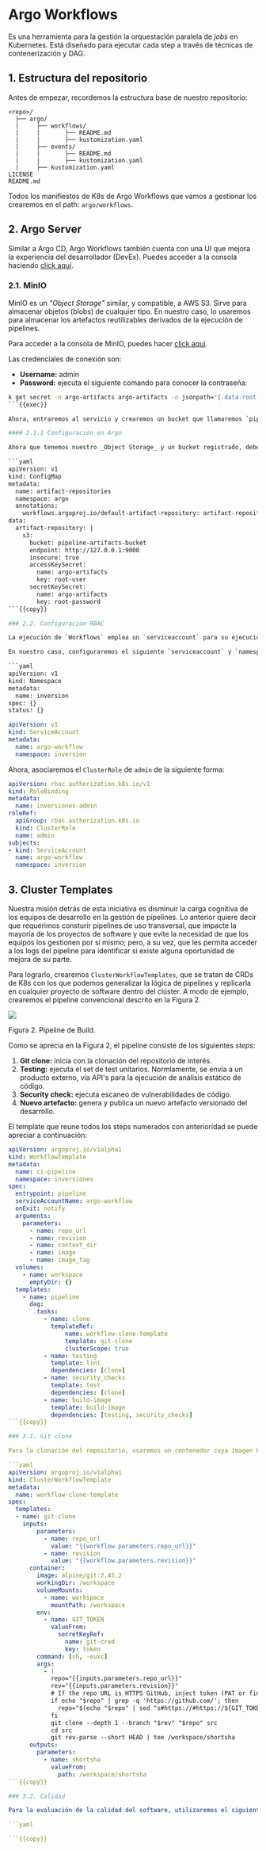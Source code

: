 # Argo Workflows

Es una herramienta para la gestión la orquestación paralela de _jobs_ en Kubernetes. Está diseñado para ejecutar cada step a través de técnicas de contenerización y DAG. 

## 1. Estructura del repositorio

Antes de empezar, recordemos la estructura base de nuestro repositorio:

```text
<repo>/
  ├── argo/
  |     ├── workflows/
  |     |       ├── README.md
  |     |       ├── kustomization.yaml
  |     ├── events/
  |     |       ├── README.md
  |     |       ├── kustomization.yaml
  |     ├── kustomization.yaml
LICENSE
README.md
```

Todos los manifiestos de K8s de Argo Workflows que vamos a gestionar los crearemos en el path: `argo/workflows`.

## 2. Argo Server

Similar a Argo CD, Argo Workflows también cuenta con una UI que mejora la experiencia del desarrollador (DevEx). Puedes acceder a la consola haciendo [click aquí]({{TRAFFIC_HOST1_2746}}).

### 2.1. MinIO

MinIO es un _"Object Storage"_ similar, y compatible, a AWS S3. Sirve para almacenar objetos (blobs) de cualquier tipo. En nuestro caso, lo usaremos para almacenar los artefactos reutilizables derivados de la ejecución de pipelines.

Para acceder a la consola de MinIO, puedes hacer [click aquí]({{TRAFFIC_HOST1_9090}}).

Las credenciales de conexión son:

* __Username:__ admin
* __Password:__ ejecuta el siguiente comando para conocer la contraseña:

```bash
k get secret -n argo-artifacts argo-artifacts -o jsonpath="{.data.root-password}" | base64 -d
```{{exec}}

Ahora, entraremos al servicio y crearemos un bucket que llamaremos `pipeline-artifacts-bucket`, que será donde almacenaremos nuestros artefactos.

#### 2.1.1 Configuración en Argo

Ahora que tenemos nuestro _Object Storage_ y un bucket registrado, debemos relacionarlo con Argo para que, cada vez que se cree un artefacto, lo almacene allí. Para ello, debemos crear el siguiente `ConfigMap` que se relacionará con los pipelines ejecutados de forma automática.

```yaml
apiVersion: v1
kind: ConfigMap
metadata:
  name: artifact-repositories
  namespace: argo
  annotations:
    workflows.argoproj.io/default-artifact-repository: artifact-repository
data:
  artifact-repository: |
    s3:
      bucket: pipeline-artifacts-bucket
      endpoint: http://127.0.0.1:9000
      insecure: true
      accessKeySecret:
        name: argo-artifacts
        key: root-user
      secretKeySecret:
        name: argo-artifacts
        key: root-password
```{{copy}}

### 2.2. Configuración RBAC

La ejecución de `Workflows` emplea un `serviceaccount` para su ejecución. Si no se especifica, usará el valor por `default`. En condiciones normales, esto no funcionará dado que las últimas versiones de Kubernetes emplean el __principio de mínimos privilegios__. Debido a ello, es necesario configurar un `serviceaccount` por cada `namespace` que contenga los permisos necesarios para la ejecución de sus opearciones.

En nuestro caso, configuraremos el siguiente `serviceaccount` y `namespace`:

```yaml
apiVersion: v1
kind: Namespace
metadata:
  name: inversion
spec: {}
status: {}
```

```yaml
apiVersion: v1
kind: ServiceAccount
metadata:
  name: argo-workflow
  namespace: inversion
```

Ahora, asociaremos el `ClusterRole` de `admin` de la siguiente forma:

```yaml
apiVersion: rbac.authorization.k8s.io/v1
kind: RoleBinding
metadata:
  name: inversiones-admin
roleRef:
  apiGroup: rbac.authorization.k8s.io
  kind: ClusterRole
  name: admin
subjects:
- kind: ServiceAccount
  name: argo-workflow
  namespace: inversion
```


## 3. Cluster Templates

Nuestra misión detrás de esta iniciativa es disminuir la carga cognitiva de los equipos de desarrollo en la gestión de pipelines. Lo anterior quiere decir que requerimos consturir pipelines de uso transversal, que impacte la mayoría de los proyectos de software y que evite la necesidad de que los equipos los gestionen por sí mismo; pero, a su vez, que les permita acceder a los logs del pipeline para identificar si existe alguna oportunidad de mejora de su parte.

Para lograrlo, crearemos `ClusterWorkflowTemplates`, que se tratan de CRDs de K8s con los que podemos generalizar la lógica de pipelines y replicarla en cualquier proyecto de software dentro del clúster. A modo de ejemplo, crearemos el pipeline convencional descrito en la Figura 2.

![](./images/pipeline.png)

Figura 2. Pipeline de Build.

Como se aprecia en la Figura 2, el pipeline consiste de los siguientes _steps_:

1. __Git clone:__ inicia con la clonación del repositorio de interés. 
2. __Testing:__ ejecuta el set de test unitarios. Normlamente, se envía a un producto externo, vía API's para la ejecución de análisis estático de código.
3. __Security check:__ ejecuta escaneo de vulnerabilidades de código.
4. __Nuevo artefacto:__ genera y publica un nuevo artefacto versionado del desarrollo.

El template que reune todos los steps numerados con anterioridad se puede apreciar a continuación:

```yaml
apiVersion: argoproj.io/v1alpha1
kind: WorkflowTemplate
metadata:
  name: ci-pipeline
  namespace: inversiones
spec:
  entrypoint: pipeline
  serviceAccountName: argo-workflow
  onExit: notify
  arguments:
    parameters:
      - name: repo_url             
      - name: revision             
      - name: context_dir          
      - name: image                
      - name: image_tag            
  volumes:
    - name: workspace
      emptyDir: {}
  templates:
    - name: pipeline
      dag:
        tasks:
          - name: clone
            templateRef:
                name: workflow-clone-template
                template: git-clone
                clusterScope: true
          - name: testing
            template: lint
            dependencies: [clone]
          - name: security_checks
            template: test
            dependencies: [clone]
          - name: build-image
            template: build-image
            dependencies: [testing, security_checks]
```{{copy}}

### 3.1. Git clone

Para la clonación del repositorio, usaremos un contenedor cuya imagen base pueda ejecutar operaciones `git`. El template se puede apreciar a continuación.

```yaml
apiVersion: argoproj.io/v1alpha1
kind: ClusterWorkflowTemplate
metadata:
  name: workflow-clone-template
spec:
  templates:
  - name: git-clone
    inputs:
        parameters:
          - name: repo_url
            value: "{{workflow.parameters.repo_url}}"
          - name: revision
            value: "{{workflow.parameters.revision}}"
      container:
        image: alpine/git:2.45.2
        workingDir: /workspace
        volumeMounts:
          - name: workspace
            mountPath: /workspace
        env:
          - name: GIT_TOKEN
            valueFrom:
              secretKeyRef:
                name: git-cred
                key: token
        command: [sh, -euxc]
        args:
          - |
            repo="{{inputs.parameters.repo_url}}"
            rev="{{inputs.parameters.revision}}"
            # If the repo URL is HTTPS GitHub, inject token (PAT or fine-grained token)
            if echo "$repo" | grep -q 'https://github.com/'; then
              repo="$(echo "$repo" | sed "s#https://#https://${GIT_TOKEN}@#")"
            fi
            git clone --depth 1 --branch "$rev" "$repo" src
            cd src
            git rev-parse --short HEAD | tee /workspace/shortsha
      outputs:
        parameters:
          - name: shortsha
            valueFrom:
              path: /workspace/shortsha
```{{copy}}

### 3.2. Calidad

Para la evaluación de la calidad del software, utilizaremos el siguiente template:

```yaml

```{{copy}}
